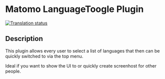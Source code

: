 # Matomo LanguageToogle Plugin

[![Translation status](https://hosted.weblate.org/widgets/matomo/-/communityplugin-languagetoogle/svg-badge.svg)](https://hosted.weblate.org/projects/matomo/communityplugin-languagetoogle/)


## Description

This plugin allows every user to select a list of languages that then can be quickly switched to via the top menu.

Ideal if you want to show the UI to or quickly create screenhost for other people.
